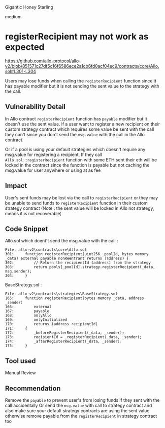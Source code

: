 Gigantic Honey Starling

medium

# registerRecipient may not work as expected
https://github.com/allo-protocol/allo-v2/blob/851571c27df5c16f6586ece2a1cb6fd0acf04ec9/contracts/core/Allo.sol#L301-L304

Users may lose funds when calling the `registerRecipient` function since it has payable modifier but it is not sending the sent value to the strategy with the call.

## Vulnerability Detail
In Allo contract `registerRecipient` function has `payable` modifier but it doesn't use the sent value. If a user want to register a new recipient on their custom strategy contract which requires some value be sent with the call they can't since you don't send the `msg.value` with the call in the Allo contract.

Or if a pool is using your default strategies which doesn't require any msg.value for registering a recipient, If they call `Allo.sol::registerRecipient` function with some ETH sent their eth will be locked in the contract since the function is payable but not caching the msg.value for user anywhere or using at as fee

## Impact

User's sent funds may be lost via the call to `registerRecipient` or they may be unable to send funds to `registerRecipient` function in their custom strategy contract
(Note : the sent value will be locked in Allo not strategy, means it is not recoverable)

## Code Snippet
Allo.sol which doent't send the msg.value with the call :
```solidity
File: allo-v2\contracts\core\Allo.sol
301:     function registerRecipient(uint256 _poolId, bytes memory _data) external payable nonReentrant returns (address) {
302:         // Return the recipientId (address) from the strategy
303:         return pools[_poolId].strategy.registerRecipient(_data, msg.sender);
304:     }
```
BaseStrategy.sol :
```solidity
File: allo-v2\contracts\strategies\BaseStrategy.sol
165:     function registerRecipient(bytes memory _data, address _sender)
166:         external
167:         payable
168:         onlyAllo
169:         onlyInitialized
170:         returns (address recipientId)
171:     {
172:         _beforeRegisterRecipient(_data, _sender);
173:         recipientId = _registerRecipient(_data, _sender);
174:         _afterRegisterRecipient(_data, _sender);
175:     }
```
## Tool used

Manual Review

## Recommendation
Remove the `payable` to prevent user's from losing funds if they sent with the call accidentally Or send the `msg.value` with call to strategy contract and also make sure your default strategy contracts are using the sent value otherwise remove payable from the `registerRecipient` in strategy contract too